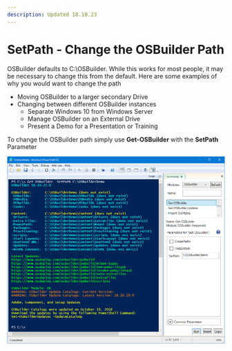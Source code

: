 ```yaml
---
description: Updated 18.10.23
---
```


# SetPath - Change the OSBuilder Path

OSBuilder defaults to C:\OSBuilder.  While this works for most people, it may be necessary to change this from the default.  Here are some examples of why you would want to change the path

* Moving OSBuilder to a larger secondary Drive
* Changing between different OSBuilder instances
  * Separate Windows 10 from Windows Server
  * Manage OSBuilder on an External Drive
  * Present a Demo for a Presentation or Training

To change the OSBuilder path simply use **Get-OSBuilder** with the **SetPath** Parameter

![](../../../.gitbook/assets/2018-10-22_23-05-09.png)

